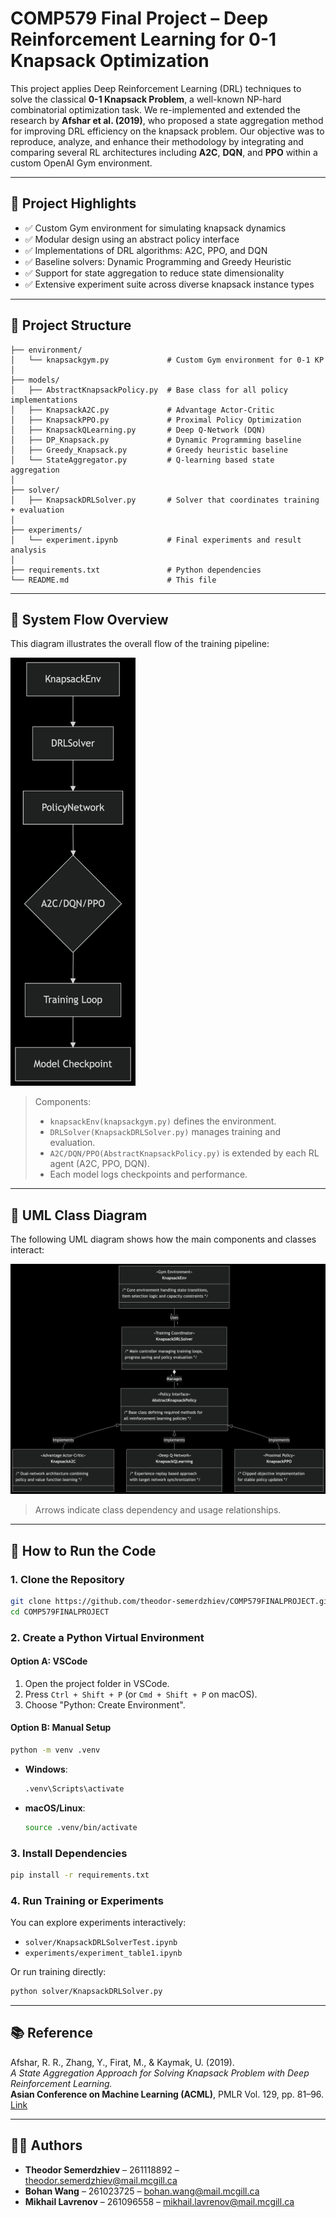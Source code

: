 # COMP579 Final Project – Deep Reinforcement Learning for 0-1 Knapsack Optimization

This project applies Deep Reinforcement Learning (DRL) techniques to solve the classical **0-1 Knapsack Problem**, a well-known NP-hard combinatorial optimization task. We re-implemented and extended the research by **Afshar et al. (2019)**, who proposed a state aggregation method for improving DRL efficiency on the knapsack problem. Our objective was to reproduce, analyze, and enhance their methodology by integrating and comparing several RL architectures including **A2C**, **DQN**, and **PPO** within a custom OpenAI Gym environment.

---

## 📌 Project Highlights

- ✅ Custom Gym environment for simulating knapsack dynamics  
- ✅ Modular design using an abstract policy interface  
- ✅ Implementations of DRL algorithms: A2C, PPO, and DQN  
- ✅ Baseline solvers: Dynamic Programming and Greedy Heuristic  
- ✅ Support for state aggregation to reduce state dimensionality  
- ✅ Extensive experiment suite across diverse knapsack instance types  

---

## 📁 Project Structure

```
├── environment/
│   └── knapsackgym.py             # Custom Gym environment for 0-1 KP
│
├── models/
│   ├── AbstractKnapsackPolicy.py  # Base class for all policy implementations
│   ├── KnapsackA2C.py             # Advantage Actor-Critic
│   ├── KnapsackPPO.py             # Proximal Policy Optimization
│   ├── KnapsackQLearning.py       # Deep Q-Network (DQN)
│   ├── DP_Knapsack.py             # Dynamic Programming baseline
│   ├── Greedy_Knapsack.py         # Greedy heuristic baseline
│   └── StateAggregator.py         # Q-learning based state aggregation
│
├── solver/
│   ├── KnapsackDRLSolver.py       # Solver that coordinates training + evaluation
│
├── experiments/
│   └── experiment.ipynb           # Final experiments and result analysis
│
├── requirements.txt               # Python dependencies
└── README.md                      # This file
```

---

## 🔄 System Flow Overview

This diagram illustrates the overall flow of the training pipeline:

<img src="docs/flowchart.png" width="200" alt="Flow Diagram">

> Components:
> - `knapsackEnv(knapsackgym.py)` defines the environment.
> - `DRLSolver(KnapsackDRLSolver.py)` manages training and evaluation.
> - `A2C/DQN/PPO(AbstractKnapsackPolicy.py)` is extended by each RL agent (A2C, PPO, DQN).
> - Each model logs checkpoints and performance.

---

## 🧱 UML Class Diagram

The following UML diagram shows how the main components and classes interact:

<img src="docs/uml_diagram.png" width="600" alt="UML Diagram">

> Arrows indicate class dependency and usage relationships.

---

## 🚀 How to Run the Code

### 1. Clone the Repository
```bash
git clone https://github.com/theodor-semerdzhiev/COMP579FINALPROJECT.git
cd COMP579FINALPROJECT
```

### 2. Create a Python Virtual Environment

#### Option A: VSCode
1. Open the project folder in VSCode.
2. Press `Ctrl + Shift + P` (or `Cmd + Shift + P` on macOS).
3. Choose "Python: Create Environment".

#### Option B: Manual Setup
```bash
python -m venv .venv
```

- **Windows**:  
  ```bash
  .venv\Scripts\activate
  ```

- **macOS/Linux**:  
  ```bash
  source .venv/bin/activate
  ```

### 3. Install Dependencies
```bash
pip install -r requirements.txt
```

### 4. Run Training or Experiments

You can explore experiments interactively:
- `solver/KnapsackDRLSolverTest.ipynb`
- `experiments/experiment_table1.ipynb`

Or run training directly:
```bash
python solver/KnapsackDRLSolver.py
```

---

## 📚 Reference

Afshar, R. R., Zhang, Y., Firat, M., & Kaymak, U. (2019).  
*A State Aggregation Approach for Solving Knapsack Problem with Deep Reinforcement Learning.*  
**Asian Conference on Machine Learning (ACML)**, PMLR Vol. 129, pp. 81–96.  
[Link](https://proceedings.mlr.press/v129/afshar20a.html)

---

## 👨‍💻 Authors

- **Theodor Semerdzhiev** – 261118892 – [theodor.semerdzhiev@mail.mcgill.ca](mailto:theodor.semerdzhiev@mail.mcgill.ca)  
- **Bohan Wang** – 261023725 – [bohan.wang@mail.mcgill.ca](mailto:bohan.wang@mail.mcgill.ca)  
- **Mikhail Lavrenov** – 261096558 – [mikhail.lavrenov@mail.mcgill.ca](mailto:mikhail.lavrenov@mail.mcgill.ca)
